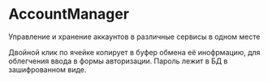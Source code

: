 # AccountManager
Управление и хранение аккаунтов в различные сервисы в одном месте


Двойной клик по ячейке копирует в буфер обмена её инофрмацию, для облегчения ввода в формы авторизации.
Пароль лежит в БД в зашифрованном виде.
